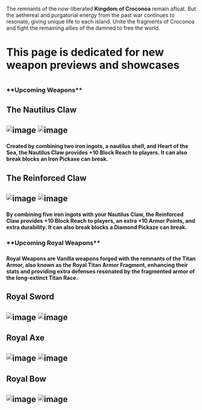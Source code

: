 The remnants of the now-liberated **Kingdom of Croconoa** remain afloat. 
But the aethereal and purgatorial energy from the past war continues to resonate, giving unique life to each island. Unite the fragments of Croconoa and fight the remaining allies of the damned to free the world.

<h1>This page is dedicated for new weapon previews and showcases<h1>

<h3>**Upcoming Weapons**<h3>

<h2>The Nautilus Claw<h2>

![image](https://github.com/xillenburg/Pyro-2024/assets/92593235/a5e5ea29-0202-47c5-a093-5d2a9c6c204c) ![image](https://github.com/xillenburg/Pyro-2024/assets/92593235/54ba1491-62c8-4ef9-b156-041e3b43d3f8)



<h4>Created by combining two iron ingots, a nautilus shell, and Heart of the Sea, the Nautilus Claw provides +10 Block Reach to players. It can also break blocks an Iron Pickaxe can break.<h4>


<h2>The Reinforced Claw<h2>

![image](https://github.com/xillenburg/Pyro-2024/assets/92593235/2082ac29-dce0-45f4-b645-06a3c9d9ccb3) ![image](https://github.com/xillenburg/Pyro-2024/assets/92593235/85f5a74c-518f-4bad-b895-a6e04b57261c)


 
<h4>By combining five iron ingots with your Nautilus Claw, the Reinforced Claw provides +10 Block Reach to players, an extra +10 Armor Points, and extra durability. It can also break blocks a Diamond Pickaze can break.<h4>
<h3>**Upcoming Royal Weapons**<h3>

<h4>Royal Weapons are Vanilla weapons forged with the remnants of the Titan Armor, also known as the Royal Titan Armor Fragment, enhancing their stats and providing extra defenses resonated by the fragmented armor of the long-extinct Titan Race.<h4>

<h2>Royal Sword<h2>

![image](https://github.com/xillenburg/Pyro-2024/assets/92593235/002b0811-39b0-4dea-aef3-08d95c680178) ![image](https://github.com/xillenburg/Pyro-2024/assets/92593235/3b193d68-1352-4560-971a-78ba96a440bc)

<h2>Royal Axe<h2>
 
![image](https://github.com/xillenburg/Pyro-2024/assets/92593235/3814b4d3-fdcb-4c80-b9c1-411319f2b221) ![image](https://github.com/xillenburg/Pyro-2024/assets/92593235/733c5989-414a-4bb7-8ff5-951146b13cc8)

<h2>Royal Bow<h2>
 
![image](https://github.com/xillenburg/Pyro-2024/assets/92593235/0f6ed8b6-5e08-47e3-bb5e-83090410ce02) ![image](https://github.com/xillenburg/Pyro-2024/assets/92593235/f133bd71-5d94-40dc-b374-f416cb591fce)


